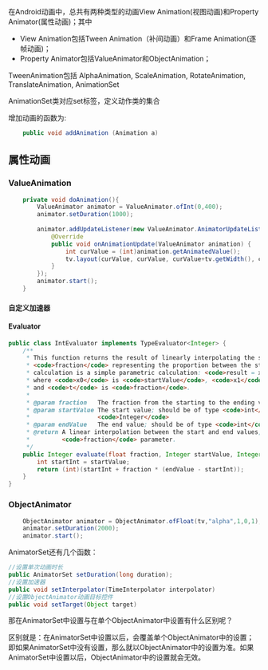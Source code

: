 在Android动画中，总共有两种类型的动画View Animation(视图动画)和Property Animator(属性动画)；其中

* View Animation包括Tween Animation（补间动画）和Frame Animation(逐帧动画)； 
* Property Animator包括ValueAnimator和ObjectAnimation；


TweenAnimation包括 AlphaAnimation, ScaleAnimation, RotateAnimation, TranslateAnimation, AnimationSet

AnimationSet类对应set标签，定义动作类的集合

增加动画的函数为:
```java
    public void addAnimation (Animation a)
```

## 属性动画
### ValueAnimation
```java
    private void doAnimation(){  
        ValueAnimator animator = ValueAnimator.ofInt(0,400);  
        animator.setDuration(1000);  
      
        animator.addUpdateListener(new ValueAnimator.AnimatorUpdateListener() {  
            @Override  
            public void onAnimationUpdate(ValueAnimator animation) {  
                int curValue = (int)animation.getAnimatedValue();  
                tv.layout(curValue, curValue, curValue+tv.getWidth(), curValue + tv.getHeight());  
            }  
        });  
        animator.start();  
    }  
```

#### 自定义加速器
#### Evaluator
```java
public class IntEvaluator implements TypeEvaluator<Integer> {
    /**
     * This function returns the result of linearly interpolating the start and end values, with
     * <code>fraction</code> representing the proportion between the start and end values. The
     * calculation is a simple parametric calculation: <code>result = x0 + t * (v1 - v0)</code>,
     * where <code>x0</code> is <code>startValue</code>, <code>x1</code> is <code>endValue</code>,
     * and <code>t</code> is <code>fraction</code>.
     *
     * @param fraction   The fraction from the starting to the ending values
     * @param startValue The start value; should be of type <code>int</code> or
     *                   <code>Integer</code>
     * @param endValue   The end value; should be of type <code>int</code> or <code>Integer</code>
     * @return A linear interpolation between the start and end values, given the
     *         <code>fraction</code> parameter.
     */
    public Integer evaluate(float fraction, Integer startValue, Integer endValue) {
        int startInt = startValue;
        return (int)(startInt + fraction * (endValue - startInt));
    }
}
```

### ObjectAnimator
```java
    ObjectAnimator animator = ObjectAnimator.ofFloat(tv,"alpha",1,0,1);  
    animator.setDuration(2000);  
    animator.start(); 
```

AnimatorSet还有几个函数：
```java
//设置单次动画时长
public AnimatorSet setDuration(long duration);
//设置加速器
public void setInterpolator(TimeInterpolator interpolator)
//设置ObjectAnimator动画目标控件
public void setTarget(Object target)
```

那在AnimatorSet中设置与在单个ObjectAnimator中设置有什么区别呢？

区别就是：在AnimatorSet中设置以后，会覆盖单个ObjectAnimator中的设置；即如果AnimatorSet中没有设置，那么就以ObjectAnimator中的设置为准。如果AnimatorSet中设置以后，ObjectAnimator中的设置就会无效。
